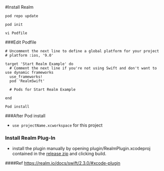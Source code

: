 #Install Realm

```
pod repo update
```
```
pod init
```
```
vi Podfile
```

###Edit Podfile
```
# Uncomment the next line to define a global platform for your project
# platform :ios, '9.0'

target 'Start Realm Example' do
  # Comment the next line if you're not using Swift and don't want to use dynamic frameworks
  use_frameworks!
  pod 'RealmSwift'

  # Pods for Start Realm Example

end
```

```
Pod install
```

###After Pod install
- ```use projectName.xcworkspace``` for this project


### Install Realm Plug-In
- install the plugin manually by opening plugin/RealmPlugin.xcodeproj contained in the [release zip](https://static.realm.io/downloads/swift/realm-swift-2.4.2.zip) and clicking build. 

####Ref
https://realm.io/docs/swift/2.3.0/#xcode-plugin
